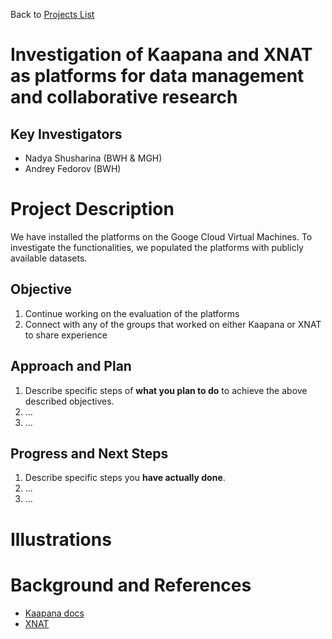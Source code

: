 Back to [Projects List](../../README.md#ProjectsList)

# Investigation of Kaapana and XNAT as platforms for data management and collaborative research  

## Key Investigators

- Nadya Shusharina (BWH & MGH)
- Andrey Fedorov (BWH)


# Project Description

We have installed the platforms on the Googe Cloud Virtual Machines. To investigate the functionalities, we populated the platforms with publicly available datasets.

## Objective

<!-- Describe here WHAT you would like to achieve (what you will have as end result). -->

1. Continue working on the evaluation of the platforms
2. Connect with any of the groups that worked on either Kaapana or XNAT to share experience

## Approach and Plan

<!-- Describe here HOW you would like to achieve the objectives stated above. -->

1. Describe specific steps of **what you plan to do** to achieve the above described objectives.
1. ...
1. ...

## Progress and Next Steps

<!-- Update this section as you make progress, describing of what you have ACTUALLY DONE. If there are specific steps that you could not complete then you can describe them here, too. -->

1. Describe specific steps you **have actually done**.
1. ...
1. ...

# Illustrations

<!-- Add pictures and links to videos that demonstrate what has been accomplished.
![Description of picture](Example2.jpg)
![Some more images](Example2.jpg)
-->

# Background and References

* [Kaapana docs](https://kaapana.readthedocs.io/en/latest/)
* [XNAT](https://www.xnat.org/)

<!-- If you developed any software, include link to the source code repository. If possible, also add links to sample data, and to any relevant publications. -->
